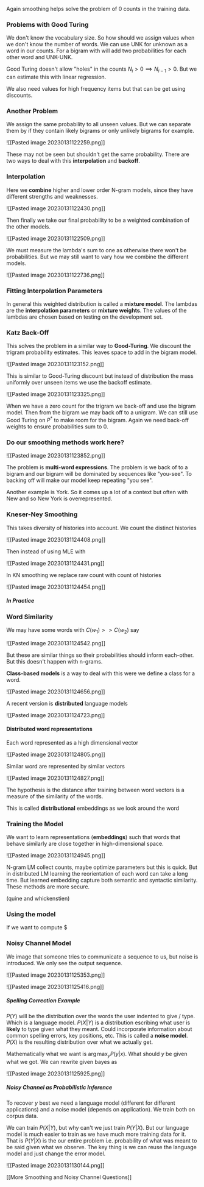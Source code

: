 Again smoothing helps solve the problem of 0 counts in the training data.

### Problems with Good Turing
We don't know the vocabulary size. So how should we assign values when we don't know the number of words. We can use UNK for unknown as a word in our counts. For a bigram with will add two probabilities for each other word and UNK-UNK.

Good Turing doesn't allow "holes" in the counts $N_i>0\implies N_{i-1}>0$. But we can estimate this with linear regression. 

We also need values for high frequency items but that can be get using discounts.

### Another Problem
We assign the same probability to all unseen values. But we can separate them by if they contain likely bigrams or only unlikely bigrams for example.

![[Pasted image 20230131122259.png]]

These may not be seen but shouldn't get the same probability. There are two ways to deal with this **interpolation** and **backoff**.

### Interpolation
Here we **combine** higher and lower order N-gram models, since they have different strengths and weaknesses.

![[Pasted image 20230131122430.png]]

Then finally we take our final probability to be a weighted combination of the other models.

![[Pasted image 20230131122509.png]]

We must measure the lambda's sum to one as otherwise there won't be probabilities. But we may still want to vary how we combine the different models.

![[Pasted image 20230131122736.png]]

### Fitting Interpolation Parameters
In general this weighted distribution is called a **mixture model**. The lambdas are the **interpolation parameters** or **mixture weights**. The values of the lambdas are chosen based on testing on the development set.

### Katz Back-Off
This solves the problem in a similar way to **Good-Turing**. We discount the trigram probability estimates. This leaves space to add in the bigram model.

![[Pasted image 20230131123152.png]]

This is similar to Good-Turing discount but instead of distribution the mass uniformly over unseen items we use the backoff estimate.

![[Pasted image 20230131123325.png]]

When we have a zero count for the trigram we back-off and use the bigram model. Then from the bigram we may back off to a unigram. We can still use Good Turing on $P^*$ to make room for the bigram. Again we need back-off weights to ensure probabilities sum to 0.

### Do our smoothing methods work here?

![[Pasted image 20230131123852.png]]

The problem is **multi-word expressions**. The problem is we back of to a bigram and our bigram will be dominated by sequences like "you-see". To backing off will make our model keep repeating "you see".

Another example is York. So it comes up a lot of a context but often with New and so New York is overrepresented.

### Kneser-Ney Smoothing
This takes diversity of histories into account. We count the distinct histories

![[Pasted image 20230131124408.png]]

Then instead of using MLE with

![[Pasted image 20230131124431.png]]

In KN smoothing we replace raw count with count of histories

![[Pasted image 20230131124454.png]]

##### In Practice

### Word Similarity
We may have some words with $C(w_1)>>C(w_2)$ say

![[Pasted image 20230131124542.png]]

But these are similar things so their probabilities should inform each-other. But this doesn't happen with n-grams.

**Class-based models** is a way to deal with this were we define a class for a word.

![[Pasted image 20230131124656.png]]

A recent version is **distributed** language models

![[Pasted image 20230131124723.png]]

#### Distributed word representations
Each word represented as a high dimensional vector

![[Pasted image 20230131124805.png]]

Similar word are represented by similar vectors

![[Pasted image 20230131124827.png]]

The hypothesis is the distance after training between word vectors is a measure of the similarity of the words.

This is called **distributional** embeddings as we look around the word 

### Training the Model
We want to learn representations (**embeddings**) such that words that behave similarly are close together in high-dimensional space.

![[Pasted image 20230131124945.png]]

N-gram LM collect counts, maybe optimize parameters but this is quick. But in distributed LM learning the reorientation of each word can take a long time. But learned embedding capture both semantic and syntactic similarity. These methods are more secure.

(quine and whickenstien)

### Using the model
If we want to compute $

### Noisy Channel Model
We image that someone tries to communicate a sequence to us, but noise is introduced. We only see the output sequence.

![[Pasted image 20230131125353.png]]

![[Pasted image 20230131125416.png]]

##### Spelling Correction Example
$P(Y)$ will be the distribution over the words the user indented to give / type. Which is a language model. $P(X|Y)$ is a distribution escribing what user is **likely** to type given what they meant. Could incorporate information about common spelling errors, key positions, etc. This is called a **noise model**. $P(X)$ is the resulting distribution over what we actually get.

Mathematically what we want is $\arg\max_y P(y|x)$. What should $y$ be given what we got. We can rewrite given bayes as

![[Pasted image 20230131125925.png]]

##### Noisy Channel as Probabilistic Inference
To recover $y$ best we need a language model (different for different applications) and a noise model (depends on application). We train both on corpus data.


We can train $P(X|Y)$, but why can't we just train $P(Y|X)$. But our language model is much easier to train as we have much more training data for it. That is $P(Y|X)$ is the our entire problem i.e. probability of what was meant to be said given what we observe. The key thing is we can reuse the language model and just change the error model.

![[Pasted image 20230131130144.png]]

[[More Smoothing and Noisy Channel Questions]]